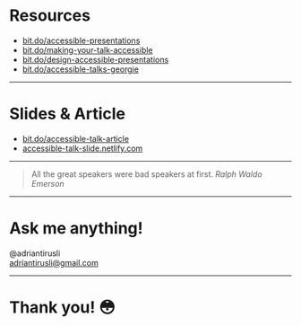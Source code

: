 # Resources
* [bit.do/accessible-presentations](http://bit.do/accessible-presentations)
* [bit.do/making-your-talk-accessible](http://bit.do/making-your-talk-accessible)
* [bit.do/design-accessible-presentations](http://bit.do/design-accessible-presentations)
* [bit.do/accessible-talks-georgie](http://bit.do/accessible-talks-georgie)

---

# Slides & Article
* [bit.do/accessible-talk-article](http://bit.do/accessible-talk-article)
* [accessible-talk-slide.netlify.com](https://accessible-talk-slide.netlify.com)

---

> All the great speakers were bad speakers at first.
> <cite>Ralph Waldo Emerson</cite>

---

# Ask me anything!
@adriantirusli      
adriantirusli@gmail.com

---

# Thank you! 😳